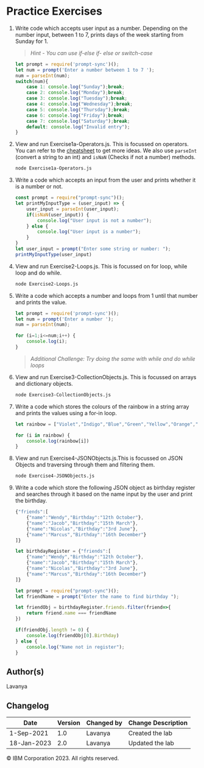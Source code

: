 # Practice Exercises

1. Write code which accepts user input as a number. Depending on the number input, between 1 to 7, prints days of the week starting from Sunday for 1.

    >*Hint - You can use if-else if- else or switch-case*

    ```js
    let prompt = require('prompt-sync')();
    let num = prompt('Enter a number between 1 to 7 ');
    num = parseInt(num);
    switch(num){
        case 1: console.log("Sunday");break;
        case 2: console.log("Monday");break;
        case 3: console.log("Tuesday");break;
        case 4: console.log("Wednesday");break;
        case 5: console.log("Thursday");break;
        case 6: console.log("Friday");break;
        case 7: console.log("Saturday");break;
        default: console.log("Invalid entry");
    }
    ```

2. View and run Exercise1a-Operators.js. This is focussed on operators. You can refer to the [cheatsheet](https://cf-courses-data.s3.us.cloud-object-storage.appdomain.cloud/IBMDeveloperSkillsNetwork-CD0220EN-SkillsNetwork/Cheatsheets/NodeJSCheatSheets.md.html) to get more ideas. We also use `parseInt` (convert a string to an int) and `isNaN` (Checks if not a number) methods.

    ```bash
    node Exercise1a-Operators.js
    ```

3. Write a code which accepts an input from the user and prints whether it is a number or not.

    ```js
    const prompt = require("prompt-sync")();
    let printMyInputType = (user_input) => {
        user_input = parseInt(user_input);
        if(isNaN(user_input)) {
            console.log("User input is not a number");
        } else {
            console.log("User input is a number");
        }
    }
    let user_input = prompt("Enter some string or number: ");
    printMyInputType(user_input)
    ```

4. View and run Exercise2-Loops.js. This is focussed on for loop, while loop and do while.

    ```bash
    node Exercise2-Loops.js
    ```

5. Write a code which accepts a number and loops from 1 until that number and prints the value.

    ```js
    let prompt = require('prompt-sync')();
    let num = prompt('Enter a number ');
    num = parseInt(num);

    for (i=1;i<=num;i++) {
        console.log(i);
    }
    ```

    >*Additional Challenge: Try doing the same with while and do while loops*

6. View and run Exercise3-CollectionObjects.js. This is focussed on arrays and dictionary objects.

     ```bash
    node Exercise3-CollectionObjects.js
    ```

7. Write a code which stores the colours of the rainbow in a string array and prints the values using a for-in loop.

    ```js
    let rainbow = ["Violet","Indigo","Blue","Green","Yellow","Orange","Red"]

    for (i in rainbow) {
        console.log(rainbow[i])
    }
    ```

8. View and run Exercise4-JSONObjects.js.This is focussed on JSON Objects and traversing through them and filtering them.

    ```bash
    node Exercise4-JSONObjects.js
    ```

9. Write a code which store the following JSON object as birthday register and searches through it based on the name input by the user and print the birthday.

    ```js
    {"friends":[
        {"name":"Wendy","Birthday":"12th October"},
        {"name":"Jacob","Birthday":"15th March"},
        {"name":"Nicolas","Birthday":"3rd June"},
        {"name":"Marcus","Birthday":"16th December"}
    ]}
    ```

    ```js
    let birthdayRegister = {"friends":[
        {"name":"Wendy","Birthday":"12th October"},
        {"name":"Jacob","Birthday":"15th March"},
        {"name":"Nicolas","Birthday":"3rd June"},
        {"name":"Marcus","Birthday":"16th December"}
    ]}

    let prompt = require("prompt-sync")();
    let friendName = prompt("Enter the name to find birthday ");

    let friendObj = birthdayRegister.friends.filter(friend=>{
        return friend.name === friendName
    })

    if(friendObj.length != 0) {
        console.log(friendObj[0].Birthday)
    } else {
        console.log("Name not in register");
    }
    ```

## Author(s)

Lavanya

## Changelog

Date|Version|Changed by|Change Description|
----|-------|----------|------------------|
1-Sep-2021|1.0|Lavanya|Created the lab
18-Jan-2023|2.0|Lavanya|Updated the lab

© IBM Corporation 2023. All rights reserved.
